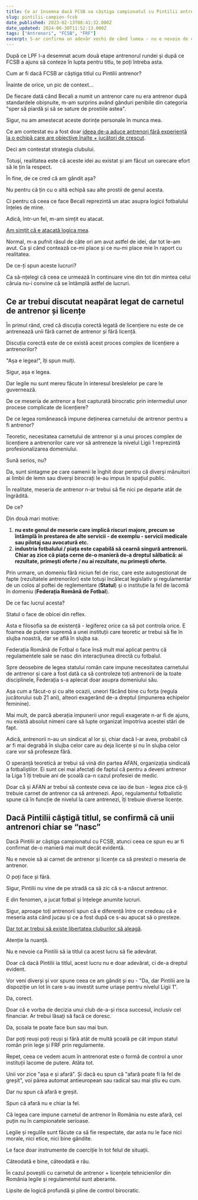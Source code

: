 ```yaml
---
title: Ce ar însemna dacă FCSB va câștiga campionatul cu Pintilii antrenor
slug: pintilii-campion-fcsb
date_published: 2023-02-13T08:41:32.000Z
date_updated: 2024-06-30T11:52:13.000Z
tags: ["Antrenori", "FCSB", "FRF"]
excerpt: S-ar confirma un adevăr vechi de când lumea - nu e nevoie de carnet și licențe ca să fii antrenor. Statul și FRF capturează birocratic această meserie de dragul controlului asupra orice mișcă
---
```


După ce LPF l-a desemnat acum două etape antrenorul rundei și după ce FCSB a ajuns să conteze în lupta pentru titlu, te poți întreba asta.

Cum ar fi dacă FCSB ar câștiga titlul cu Pintilii antrenor?

Înainte de orice, un pic de context...

De fiecare dată când Becali a numit un antrenor care nu era antrenor după standardele obișnuite, m-am surprins având gânduri penibile din categoria "sper să piardă și să se sature de prostiile astea".

Sigur, nu am amestecat aceste dorințe personale în munca mea.

Ce am contestat eu a fost doar [ideea de-a aduce antrenori fără experiență la o echipă care are obiective înalte + jucători de crescut](__GHOST_URL__/pintilii-fcsb-avantaje-dezavantaje).

Deci am contestat strategia clubului.

Totuși, realitatea este că aceste idei au existat și am făcut un oarecare efort să le țin la respect.

În fine, de ce cred că am gândit așa?

Nu pentru că țin cu o altă echipă sau alte prostii de genul acesta.

Ci pentru că ceea ce face Becali reprezintă un atac asupra logicii fotbalului înțeles de mine.

Adică, într-un fel, m-am simțit eu atacat.

[Am simțit că e atacată logica mea](__GHOST_URL__/fcsb-dezamagire).

Normal, m-a pufnit râsul de câte ori am avut astfel de idei, dar tot le-am avut. Ca și când contează ce-mi place și ce nu-mi place mie în raport cu realitatea.

De ce-ți spun aceste lucruri?

Ca să-nțelegi că ceea ce urmează în continuare vine din tot din mintea celui căruia nu-i convine că se întâmplă astfel de lucruri.

## Ce ar trebui discutat neapărat legat de carnetul de antrenor și licențe

În primul rând, cred că discuția corectă legată de licențiere nu este de ce antrenează unii fără carnet de antrenor și fără licență.

Discuția corectă este de ce există acest proces complex de licențiere a antrenorilor?

"Așa e legea!", îți spun mulți.

Sigur, așa e legea.

Dar legile nu sunt mereu făcute în interesul breslelelor pe care le guvernează.

De ce meseria de antrenor a fost capturată birocratic prin intermediul unor procese complicate de licențiere?

De ce legea românească impune deținerea carnetului de antrenor pentru a fi antrenor?

Teoretic, necesitatea carnetului de antrenor și a unui proces complex de licențiere a antrenorilor care vor să antreneze la nivelul Ligii 1 reprezintă profesionalizarea domeniului.

Sună serios, nu?

Da, sunt sintagme pe care oamenii le înghit doar pentru că diverși mânuitori ai limbii de lemn sau diverși birocrați le-au impus în spațiul public.

În realitate, meseria de antrenor n-ar trebui să fie nici pe departe atât de îngrădită.

De ce?

Din două mari motive:

1. **nu este genul de meserie care implică riscuri majore, precum se întâmplă în prestarea de alte servicii - de exemplu - servicii medicale sau pilotaj sau avocatură etc.**
2. **industria fotbalului / piața este capabilă să cearnă singură antrenorii. Chiar aș zice că piața cerne de-o manieră de-a dreptul sălbatică: ai rezultate, primești oferte / nu ai rezultate, nu primești oferte.**

Prin urmare, un domeniu fără niciun fel de risc, care este autogestionat de fapte (rezultatele antrenorilor) este totuși încălecat legislativ și regulamentar de un colos al poftei de reglementare (**Statul**) și o instituție la fel de lacomă în domeniu (**Federația Română de Fotbal**).

De ce fac lucrul acesta?

Statul o face de obicei din reflex.

Asta e filosofia sa de existență - legiferez orice ca să pot controla orice. E foamea de putere supremă a unei instituții care teoretic ar trebui să fie în slujba noastră, dar se află în slujba sa.

Federația Română de Fotbal o face însă mult mai aplicat pentru că regulamentele sale se nasc din interacțiunea directă cu fotbalul.

Spre deosebire de legea statului român care impune necesitatea carnetului de antrenor și care a fost dată ca să controleze toți antrenorii de la toate disciplinele, Federația s-a aplecat doar asupra domeniului său.

Așa cum a făcut-o și cu alte ocazii, uneori făcând bine cu forța (regula jucătorului sub 21 ani), alteori exagerând de-a dreptul (impunerea echipelor feminine).

Mai mult, de parcă aberația impunerii unor reguli exagerate n-ar fi de ajuns, nu există absolut nimeni care să lupte organizat împotriva acestei stări de fapt.

Adică, antrenorii n-au un sindicat al lor și, chiar dacă l-ar avea, probabil că ar fi mai degrabă în slujba celor care au deja licențe și nu în slujba celor care vor să profeseze fără.

O speranță teoretică ar trebui să vină din partea AFAN, organizația sindicală a fotbaliștilor. Ei sunt cei mai afectați de faptul că pentru a deveni antrenor la Liga 1 îți trebuie ani de școală ca-n cazul profesiei de medic.

Doar că și AFAN ar trebui să conteste ceva ce iau de bun - legea zice că-ți trebuie carnet de antrenor ca să antrenezi. Apoi, regulamentul fotbalistic spune că în funcție de nivelul la care antrenezi, îți trebuie diverse licențe.

## Dacă Pintilii câștigă titlul, se confirmă că unii antrenori chiar se “nasc”

Dacă Pintilii ar câștiga campionatul cu FCSB, atunci ceea ce spun eu ar fi confirmat de-o manieră mai mult decât evidentă.

Nu e nevoie să ai carnet de antrenor și licențe ca să prestezi o meseria de antrenor.

O poți face și fără.

Sigur, Pintilii nu vine de pe stradă ca să zic că s-a născut antrenor.

E din fenomen, a jucat fotbal și înțelege anumite lucruri.

Sigur, aproape toți antrenorii spun că e diferență între ce credeau că e meseria asta când jucau și ce a fost după ce s-au apucat să o presteze.

[Dar tot ar trebui să existe libertatea cluburilor să aleagă](__GHOST_URL__/p/garantare-salarii-drepturi-tv-eroare).

Atenție la nuanță.

Nu e nevoie ca Pintilii să ia titlul ca acest lucru să fie adevărat.

Doar că dacă Pintilii ia titlul, acest lucru nu e doar adevărat, ci de-a dreptul evident.

Vor veni diverși și vor spune ceea ce am gândit și eu - "Da, dar Pintilii are la dispoziție un lot în care s-au investit sume uriașe pentru nivelul Ligii 1".

Da, corect.

Doar că e vorba de decizia unui club de-a-și risca succesul, inclusiv cel financiar. Ar trebui lăsați să facă ce doresc.

Da, școala te poate face bun sau mai bun.

Dar poți reuși poți reuși și fără atât de multă școală pe cât impun statul român prin lege și FRF prin regulamente.

Repet, ceea ce vedem acum în antrenorat este o formă de control a unor instituții lacome de putere. Atâta tot.

Unii vor zice "așa e și afară". Și dacă eu spun că "afară poate fi la fel de greșit", voi părea automat antieuropean sau radical sau mai știu eu cum.

Dar nu spun că afară e greșit.

Spun că afară nu e chiar la fel.

Că legea care impune carnetul de antrenor în România nu este afară, cel puțin nu în campionatele serioase.

Legile și regulile sunt făcute ca să fie respectate, dar asta nu le face nici morale, nici etice, nici bine gândite.

Le face doar instrumente de coerciție în tot felul de situații.

Câteodată e bine, câteodată e rău.

În cazul poveștii cu carnetul de antrenor + licențele tehnicienilor din România legile și regulamentul sunt aberante.

Lipsite de logică profundă și pline de control birocratic.
